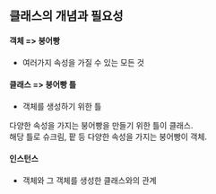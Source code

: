 ## 클래스의 개념과 필요성

#### 객체 => 붕어빵

-   여러가지 속성을 가질 수 있는 모든 것

#### 클래스 => 붕어빵 틀

-   객체를 생성하기 위한 틀

다양한 속성을 가지는 붕어빵을 만들기 위한 틀이 클래스.  
해당 틀로 슈크림, 팥 등 다양한 속성을 가지는 붕어빵이 객체.

#### 인스턴스

-   객체와 그 객체를 생성한 클래스와의 관계
